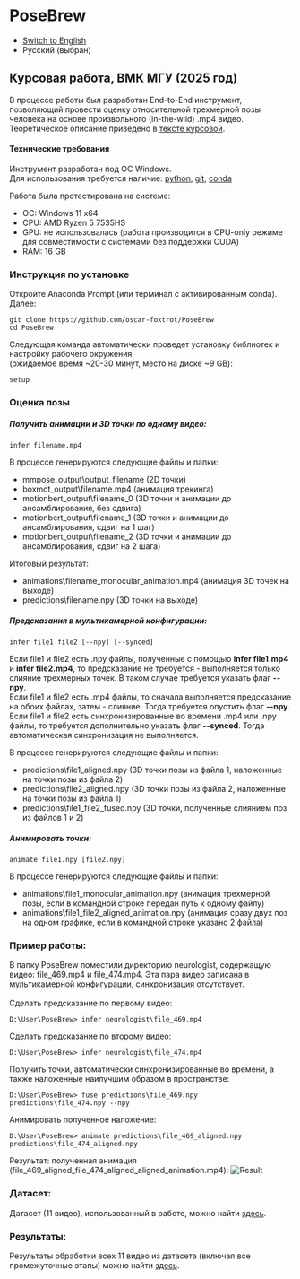 # PoseBrew

- [Switch to English](README_en.md)  
- Русский (выбран)

## Курсовая работа, ВМК МГУ (2025 год) <br>
В процессе работы был разработан End-to-End инструмент, позволяющий провести оценку относительной трехмерной позы человека на основе произвольного (in-the-wild) .mp4 видео. Теоретическое описание приведено в [тексте курсовой](). 

#### Технические требования
Инструмент разработан под ОС Windows. <br>
Для использования требуется наличие: [python](https://www.python.org/downloads/), [git](https://git-scm.com/downloads), [conda](https://docs.conda.io/projects/conda/en/latest/user-guide/install/index.html)

Работа была протестирована на системе:
- ОС: Windows 11 x64
- CPU: AMD Ryzen 5 7535HS
- GPU: не использовалась (работа производится в CPU-only режиме для совместимости с системами без поддержки CUDA)
- RAM: 16 GB

### Инструкция по установке <br>
Откройте Anaconda Prompt (или терминал с активированным conda).  
Далее:
```
git clone https://github.com/oscar-foxtrot/PoseBrew
cd PoseBrew
```
Следующая команда автоматически проведет установку библиотек и настройку рабочего окружения <br>
(ожидаемое время ~20-30 минут, место на диске ~9 GB):
```
setup
```

### Оценка позы <br>
##### Получить анимации и 3D точки по одному видео:
```
infer filename.mp4
```

В процессе генерируются следующие файлы и папки:
- mmpose_output\output_filename (2D точки)
- boxmot_output\filename.mp4 (анимация трекинга)
- motionbert_output\filename_0 (3D точки и анимации до ансамблирования, без сдвига)
- motionbert_output\filename_1 (3D точки и анимации до ансамблирования, сдвиг на 1 шаг)
- motionbert_output\filename_2 (3D точки и анимации до ансамблирования, сдвиг на 2 шага)

Итоговый результат:
- animations\filename_monocular_animation.mp4 (анимация 3D точек на выходе)
- predictions\filename.npy (3D точки на выходе)

##### Предсказания в мультикамерной конфигурации:
```
infer file1 file2 [--npy] [--synced]
```
Если file1 и file2 есть .npy файлы, полученные с помощью **infer file1.mp4** и **infer file2.mp4**, то предсказание не требуется - выполняется только слияние трехмерных точек. В таком случае требуется указать флаг **--npy**. <br>
Если file1 и file2 есть .mp4 файлы, то сначала выполняется предсказание на обоих файлах, затем - слияние. Тогда требуется опустить флаг **--npy**. <br>
Если file1 и file2 есть синхронизированные во времени .mp4 или .npy файлы, то требуется дополнительно указать флаг **--synced**. Тогда автоматическая синхронизация не выполняется.

    
В процессе генерируются следующие файлы и папки:
- predictions\file1_aligned.npy (3D точки позы из файла 1, наложенные на точки позы из файла 2)
- predictions\file2_aligned.npy (3D точки позы из файла 2, наложенные на точки позы из файла 1)
- predictions\file1_file2_fused.npy (3D точки, полученные слиянием поз из файлов 1 и 2)

##### Анимировать точки:
```
animate file1.npy [file2.npy]
```
В процессе генерируются следующие файлы и папки:
- animations\file1_monocular_animation.npy (анимация трехмерной позы, если в командной строке передан путь к одному файлу)
- animations\file1_file2_aligned_animation.npy (анимация сразу двух поз на одном графике, если в командной строке указано 2 файла)

### Пример работы:
В папку PoseBrew поместили директорию neurologist, содержащую видео: file_469.mp4 и file_474.mp4. Эта пара видео записана в мультикамерной конфигурации, синхронизация отсутствует. <br> <br>
Сделать предсказание по первому видео:
```
D:\User\PoseBrew> infer neurologist\file_469.mp4
```
Сделать предсказание по второму видео:
```
D:\User\PoseBrew> infer neurologist\file_474.mp4
```
Получить точки, автоматически синхронизированные во времени, а также наложенные наилучшим образом в пространстве:
```
D:\User\PoseBrew> fuse predictions\file_469.npy predictions\file_474.npy --npy
```
Анимировать полученное наложение:
```
D:\User\PoseBrew> animate predictions\file_469_aligned.npy predictions\file_474_aligned.npy
```
Результат: полученная анимация (file_469_aligned_file_474_aligned_aligned_animation.mp4):
![Result](https://raw.githubusercontent.com/oscar-foxtrot/pose3d-coursework/main/assets/file_469_aligned_file_474_aligned_aligned_animation.gif)

### Датасет:
Датасет (11 видео), использованный в работе, можно найти [здесь](https://drive.google.com/drive/u/4/folders/1r1LvgzcUSsAGHxaXMExGOCglrXlOL6oI).

### Результаты:
Результаты обработки всех 11 видео из датасета (включая все промежуточные этапы) можно найти [здесь](https://drive.google.com/drive/folders/1DfhZYNLys-Ts5_5sNaspMypEJd_I7sgN?usp=drive_link).
